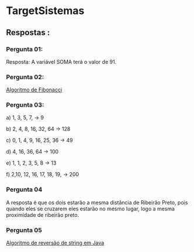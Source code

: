 ﻿# TargetSistemas
## Respostas :
### Pergunta 01:
Resposta: A variável SOMA terá o valor de 91.
### Pergunta 02:
[Algoritmo de Fibonacci](https://github.com/miyashiroo/TargetSistemas/blob/main/TesteTargetSistemas/src/main/java/br/com/targetsistemas/Pergunta_02_Fibonnaci.java)

### Pergunta 03:

a) 1, 3, 5, 7, -> 9

b) 2, 4, 8, 16, 32, 64 -> 128

c) 0, 1, 4, 9, 16, 25, 36 -> 49

d) 4, 16, 36, 64 -> 100

e) 1, 1, 2, 3, 5, 8 -> 13

f) 2,10, 12, 16, 17, 18, 19, -> 200


### Pergunta 04
A resposta é que os dois estarão a mesma distância de Ribeirão Preto, pois quando eles se cruzarem eles estarão no
mesmo lugar, logo a mesma proximidade de ribeirão preto.

### Pergunta 05
[Algoritmo de reversão de string em Java](https://github.com/miyashiroo/TargetSistemas/blob/main/TesteTargetSistemas/src/main/java/br/com/targetsistemas/Pergunta_05.java)

